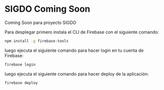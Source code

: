 # SIGDO Coming Soon
 Coming Soon para proyecto SIGDO

Para desplegar primero instala el CLI de Firebase con el siguiente comando:

```bash
npm install -g firebase-tools
```

luego ejecuta el siguiente comando para hacer login en tu cuenta de Firebase:

```bash
firebase login
```

luego ejecuta el siguiente comando para hacer deploy de la aplicación:

```bash
firebase deploy
```
